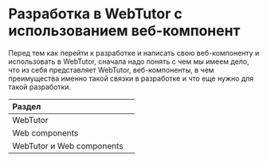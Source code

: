 # Разработка в WebTutor с использованием веб-компонент

Перед тем как перейти к разработке и написать свою веб-компоненту и использовать в WebTutor, сначала надо понять с чем мы имеем дело, что из себя представляет WebTutor, веб-компоненты, в чем преимущества именно такой связки в разработке и что еще нужно для такой разработки.

| Раздел |  |
| :--- | :--- |
| WebTutor |  |
| Web components |  |
| WebTutor и Web components |  |



